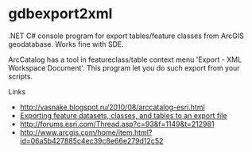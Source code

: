 gdbexport2xml
=============

.NET C# console program for export tables/feature classes from ArcGIS geodatabase. Works fine with SDE.

ArcCatalog has a tool in featureclass/table context menu 'Export - XML Workspace Document'. This program let you do such export from your scripts.

Links

* http://vasnake.blogspot.ru/2010/08/arccatalog-esri.html
* [Exporting feature datasets, classes, and tables to an export file](http://webhelp.esri.com/arcgisdesktop/9.3/index.cfm?TopicName=Exporting%20feature%20datasets,%20classes,%20and%20tables%20to%20an%20export%20file)
* http://forums.esri.com/Thread.asp?c=93&f=1149&t=212981
* http://www.arcgis.com/home/item.html?id=06a5b427885c4ec39c8e66e279d12c52
